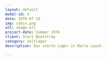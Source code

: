 ```yaml
---
layout: default
modal-id: 4
date: 1976-07-18
img: cabin.png
alt: image-alt
project-date: Sommer 1976
client: Start Bootstrap
category: zeltlager
description: Das vierte Lager in Maria Laach.

---
```

